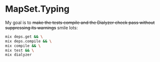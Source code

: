 # MapSet.Typing

My goal is to ~~make the tests compile and the Dialyzer check pass without
suppressing its warnings~~ smile lots:

```bash
mix deps.get && \
mix deps.compile && \
mix compile && \
mix test && \
mix dialyzer
```
